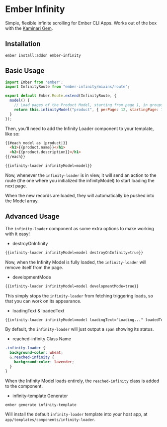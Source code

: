 # Ember Infinity

Simple, flexible infinite scrolling for Ember CLI Apps.  Works out of the box
with the [Kaminari Gem](https://github.com/amatsuda/kaminari.git).

## Installation

`ember install:addon ember-infinity`

## Basic Usage

```js
import Ember from 'ember';
import InfinityRoute from "ember-infinity/mixins/route";

export default Ember.Route.extend(InfinityRoute, {
  model() {
    // Load pages of the Product Model, starting from page 1, in groups of 12.
    return this.infinityModel("product", { perPage: 12, startingPage: 1 });
  }
});
```

Then, you'll need to add the Infinity Loader component to your template, like so:

```html
{{#each model as |product|}}
  <h1>{{product.name}}</h1>
  <h2>{{product.description}}</h1>
{{/each}}

{{infinity-loader infinityModel=model}}
```

Now, whenever the `infinity-loader` is in view, it will send an action to the route
(the one where you initialized the infinityModel) to start loading the next page.

When the new records are loaded, they will automatically be pushed into the Model array.

## Advanced Usage

The `infinity-loader` component as some extra options to make working with it easy!

* destroyOnInfinity

```html
{{infinity-loader infinityModel=model destroyOnInfinity=true}}
```

Now, when the Infinity Model is fully loaded, the `infinity-loader` will remove itself
from the page.

* developmentMode

```html
{{infinity-loader infinityModel=model developmentMode=true}}
```

This simply stops the `infinity-loader` from fetching triggering loads, so that
you can work on its appearance.

* loadingText & loadedText

```html
{{infinity-loader infinityModel=model loadingText="Loading..." loadedText="Loaded!"}}
```

By default, the `infinity-loader` will just output a `span` showing its status.

* reached-infinity Class Name

```scss
.infinity-loader {
  background-color: wheat;
  &.reached-infinity {
    background-color: lavender;
  }
}

```

When the Infinity Model loads entirely, the `reached-infinity` class is added to the
component.

* infinity-template Generator

`ember generate infinity-template`

Will install the default `infinity-loader` template into your host app, at
`app/templates/components/infinity-loader`.




